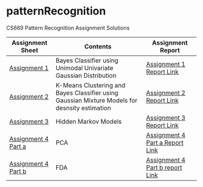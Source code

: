 # patternRecognition
CS669 Pattern Recognition Assignment Solutions

|Assignment Sheet | Contents | Assignment Report |
|-----|----|----|
| [Assignment 1](https://github.com/ashking13th/patternRecognition/blob/master/assignments/assign-1/Assignment1_Details_29August2018.pdf) | Bayes Classifier using Unimodal Univariate Gaussian Distribution | [Assignment 1 Report Link](https://github.com/ashking13th/patternRecognition/blob/master/assignments/assign-1/Group8_Assignment1.pdf) |
|[Assignment 2](https://github.com/ashking13th/patternRecognition/blob/master/assignments/assign-2/Assignment2_Details_26September2018.pdf) | K-Means Clustering and Bayes Classifier using Gaussian Mixture Models for desnsity estimation | [Assignment 2 Report Link](https://github.com/ashking13th/patternRecognition/blob/master/assignments/assign-2/PR_assign_2.pdf) |
| [Assignment 3](https://github.com/ashking13th/patternRecognition/blob/master/assignments/assign-3/Assignment3_Details_22Oct2018.pdf) | Hidden Markov Models | [Assignment 3 Report Link](https://github.com/ashking13th/patternRecognition/blob/master/assignments/assign-3/groub_08_Assignment_3.pdf) |
| [Assignment 4 Part a](https://github.com/ashking13th/patternRecognition/blob/master/assignments/assign-4/Assignment4_Details_08Nov2018.pdf) | PCA | [Assignment 4 Part a Report Link](https://github.com/ashking13th/patternRecognition/blob/master/assignments/assign-4/group_08_assign_4_part1.pdf) |
| [Assignment 4 Part b](https://github.com/ashking13th/patternRecognition/blob/master/assignments/assign-4/Assignment4_Details_08Nov2018.pdf) | FDA | [Assignment 4 Part b report Link](https://github.com/ashking13th/patternRecognition/blob/master/assignments/assign-4/scripts2/PR_final_report.pdf) |

